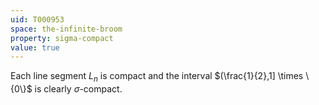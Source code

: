 ```yaml
---
uid: T000953
space: the-infinite-broom
property: sigma-compact
value: true
---
```

Each line segment $L_n$ is compact and the interval $(\frac{1}{2},1] \times \{0\}$ is clearly $\sigma$-compact.

